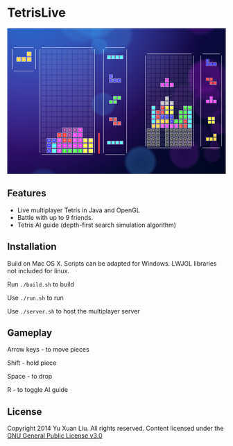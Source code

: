 TetrisLive
=============
![Tetris](img/preview.png)

Features
---------
- Live multiplayer Tetris in Java and OpenGL
- Battle with up to 9 friends.
- Tetris AI guide (depth-first search simulation algorithm)

Installation
-----------
Build on Mac OS X. Scripts can be adapted for Windows. LWJGL libraries not included for linux.

Run ```./build.sh``` to build

Use ```./run.sh``` to run

Use ```./server.sh``` to host the multiplayer server


Gameplay
-----------

Arrow keys - to move pieces

Shift - hold piece

Space - to drop

R - to toggle AI guide

License
--------

Copyright 2014 Yu Xuan Liu. All rights reserved. Content licensed under the [GNU General Public License v3.0](LICENSE)

